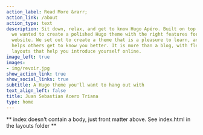 ```yaml
---
action_label: Read More &rarr;
action_link: /about
action_type: text
description: Sit down, relax, and get to know Hugo Apéro. Built on top of Blogophonic,
  we wanted to create a polished Hugo theme with the right features for a true personal
  website. We set out to create a theme that is a pleasure to learn, and one that
  helps others get to know you better. It is more than a blog, with flexible custom
  layouts that help you introduce yourself online.
image_left: true
images:
- img/revoir.jpg
show_action_link: true
show_social_links: true
subtitle: A Hugo theme you'll want to hang out with
text_align_left: false
title: Juan Sebastian Acero Triana
type: home
---
```


** index doesn't contain a body, just front matter above.
See index.html in the layouts folder **
